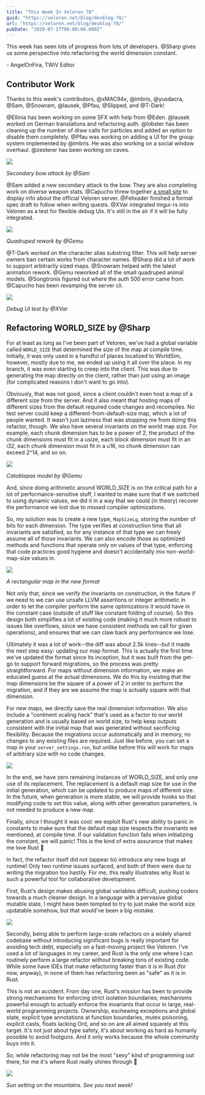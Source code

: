 ```yaml
---
title: "This Week In Veloren 78"
guid: "https://veloren.net/blog/devblog-78/"
url: "https://veloren.net/blog/devblog-78/"
pubDate: "2020-07-27T00:00:00.000Z"
---
```


This week has seen lots of progress from lots of developers. @Sharp gives us some perspective into refactoring the world dimension constant.

\- AngelOnFira, TWiV Editor

Contributor Work
----------------

Thanks to this week's contributors, @xMAC94x, @imbris, @yusdacra, @Sam, @Snowram, @lausek, @Pfau, @Slipped, and @T-Dark!

@Ellinia has been working on some SFX with help from @Eden. @lausek worked on German translations and refactoring auth. @lobster has been cleaning up the number of draw calls for particles and added an option to disable them completely. @Pfau was working on adding a UI for the group system implemented by @imbris. He was also working on a social window overhaul. @zesterer has been working on caves.

![](https://s3.eu-central-2.wasabisys.com/veloren-blog/cdn/541307708146581519/738488317158359165/secondar-attack.gif)

_Secondary bow attack by @Sam_

@Sam added a new secondary attack to the bow. They are also completing work on diverse weapon stats. @Capucho threw together [a small site](https://veloren-status.herokuapp.com/server/server.veloren.net) to display info about the official Veloren server. @Felixader finished a format spec draft to follow when writing quests. @XVar integrated imgui-rs into Veloren as a test for flexible debug UIs. It's still in the air if it will be fully integrated.

![](https://s3.eu-central-2.wasabisys.com/veloren-blog/cdn/597826574095613962/737654838137061476/screenshot_1595809943919.png)

_Quadruped rework by @Gemu_

@T-Dark worked on the character alias substring filter. This will help server owners ban certain works from character names. @Sharp did a lot of work to support arbitrarily sized maps. @Snowram helped with the latest animation rework. @Gemu reworked all of the small quadruped animal models. @Songtronix figured out where the auth 500 error came from. @Capucho has been revamping the server cli.

![](https://s3.eu-central-2.wasabisys.com/veloren-blog/cdn/541307708146581519/737821309068640296/imgui.gif)

_Debug UI test by @XVar_

Refactoring WORLD\_SIZE by @Sharp
---------------------------------

For at least as long as I've been part of Veloren, we've had a global variable called `WORLD_SIZE` that determined the size of the map at compile time. Initially, it was only used in a handful of places localized to WorldSim, however, mostly due to me, we ended up using it all over the place. In my branch, it was even starting to creep into the client. This was due to generating the map directly on the client, rather than just using an image (for complicated reasons I don't want to go into).

Obviously, that was not good, since a client couldn't even host a map of a different size from the server. And it also meant that hosting maps of different sizes from the default required code changes and recompiles. No test server could keep a different-from-default-size map, which a lot of people wanted. It wasn't just laziness that was stopping me from doing this refactor, though. We also have several invariants on the world map size. For example, each chunk dimension has to be a power of 2, the product of the chunk dimensions must fit in a usize, each block dimension must fit in an i32, each chunk dimension must fit in a u16, no chunk dimension can exceed 2^14, and so on.

![](https://s3.eu-central-2.wasabisys.com/veloren-blog/cdn/597826574095613962/737699903106580500/unknown.png)

_Catoblepas model by @Gemu_

And, since doing arithmetic around WORLD\_SIZE is on the critical path for a lot of performance-sensitive stuff, I wanted to make sure that if we switched to using dynamic values, we did it in a way that we could (in theory) recover the performance we lost due to missed compiler optimizations.

So, my solution was to create a new type, `MapSizeLg`, storing the number of bits for each dimension. The type verifies at construction time that all invariants are satisfied, so for any instance of that type we can freely assume all of those invariants. We can also encode those as optimized methods and functions that operate only on values of that type, enforcing that code practices good hygiene and doesn't accidentally mix non-world-map-size values in.

![](https://s3.eu-central-2.wasabisys.com/veloren-blog/cdn/597826574095613962/737664474449838120/screenshot_1595943286553.png)

_A rectangular map in the new format_

Not only that, since we verify the invariants on construction, in the future if we need to we can use unsafe LLVM assertions or integer arithmetic in order to let the compiler perform the same optimizations it would have in the constant case (outside of stuff like constant folding of course). So this design both simplifies a lot of existing code (making it much more robust to issues like overflows, since we have consistent methods we call for given operations), and ensures that we can claw back any performance we lose.

Ultimately it was a lot of work--the diff was about 2.5k lines--but it made the next step easy: updating our map format. This is actually the first time we've updated the format since its inception, but it was built from the get-go to support forward migrations, so the process was pretty straightforward. For maps without dimension information, we make an educated guess at the actual dimensions. We do this by insisting that the map dimensions be the square of a power of 2 in order to perform the migration, and if they are we assume the map is actually square with that dimension.

For new maps, we directly save the real dimension information. We also include a "continent scaling hack" that's used as a factor to our world generation and is usually based on world size, to help keep outputs consistent with the initial map that was generated without sacrificing flexibility. Because the migrations occur automatically and in memory, no changes to any existing files are required. Just like before, you can set a map in your `server_settings.ron`, but unlike before this will work for maps of arbitrary size with no code changes.

![](https://s3.eu-central-2.wasabisys.com/veloren-blog/cdn/634860358623821835/736942479785328704/screenshot_1595771110863.png)

In the end, we have zero remaining instances of WORLD\_SIZE, and only one use of its replacement. The replacement is a default map size for use in the initial generation, which can be updated to produce maps of different size. In the future, when generation is more stable, we will provide hooks so that modifying code to set this value, along with other generation parameters, is not needed to produce a new map.

Finally, since I thought it was cool: we exploit Rust's new ability to panic in constants to make sure that the default map size respects the invariants we mentioned, at compile time. If our validation function fails when initializing the constant, we will panic! This is the kind of extra assurance that makes me love Rust 🙂

In fact, the refactor itself did not (appear to) introduce any new bugs at runtime! Only two runtime issues surfaced, and both of them were due to writing the migration too hastily. For me, this really illustrates why Rust is such a powerful tool for collaborative development.

First, Rust's design makes abusing global variables difficult, pushing coders towards a much cleaner design. In a language with a pervasive global mutable state, I might have been tempted to try to just make the world size updatable somehow, but that would've been a big mistake.

![](https://s3.eu-central-2.wasabisys.com/veloren-blog/cdn/634860358623821835/738166605368000543/screenshot_1596063020527.png)

Secondly, being able to perform large-scale refactors on a widely shared codebase without introducing significant bugs is really important for avoiding tech debt, especially on a fast-moving project like Veloren. I've used a lot of languages in my career, and Rust is the only one where I can routinely perform a large refactor without breaking tons of existing code. While some have IDEs that make refactoring faster than it is in Rust (for now, anyway), in none of them has refactoring been as "safe" as it is in Rust.

This is not an accident. From day one, Rust's mission has been to provide strong mechanisms for enforcing strict isolation boundaries; mechanisms powerful enough to actually enforce the invariants that occur in large, real-world programming projects. Ownership, eschewing exceptions and global state, explicit type annotations at function boundaries, mutex poisoning, explicit casts, floats lacking Ord, and so on are all aimed squarely at this target. It's not just about type safety, it's about working as hard as humanly possible to avoid footguns. And it only works because the whole community buys into it.

So, while refactoring may not be the most "sexy" kind of programming out there, for me it's where Rust really shines through 🙂

![](https://s3.eu-central-2.wasabisys.com/veloren-blog/cdn/634860358623821835/738163980257853540/screenshot_1596062354346.png)

_Sun setting on the mountains. See you next week!_